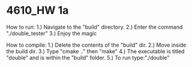 # 4610_HW 1a
How to run:
1.) Navigate to the "build" directory.
2.) Enter the command "./double_tester"
3.) Enjoy the magic

How to compile:
1.) Delete the contents of the "build" dir.
2.) Move inside the build dir.
3.) Type "cmake .." then "make"
4.) The executable is titled "double" and is within the "build" folder.
5.) To run type:"./double"